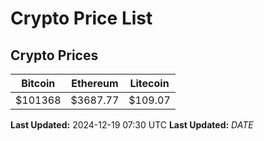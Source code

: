 # Crypto Price List

## Crypto Prices
| Bitcoin | Ethereum | Litecoin |
| ------- | -------- | -------- |
| $101368 | $3687.77 | $109.07 |
**Last Updated:** 2024-12-19 07:30 UTC
**Last Updated:** $DATE$
